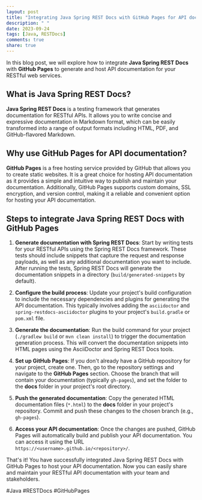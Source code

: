 ```yaml
---
layout: post
title: "Integrating Java Spring REST Docs with GitHub Pages for API documentation"
description: " "
date: 2023-09-24
tags: [Java, RESTDocs]
comments: true
share: true
---
```


In this blog post, we will explore how to integrate **Java Spring REST Docs** with **GitHub Pages** to generate and host API documentation for your RESTful web services.

## What is Java Spring REST Docs?

**Java Spring REST Docs** is a testing framework that generates documentation for RESTful APIs. It allows you to write concise and expressive documentation in Markdown format, which can be easily transformed into a range of output formats including HTML, PDF, and GitHub-flavored Markdown.

## Why use GitHub Pages for API documentation?

**GitHub Pages** is a free hosting service provided by GitHub that allows you to create static websites. It is a great choice for hosting API documentation as it provides a simple and intuitive way to publish and maintain your documentation. Additionally, GitHub Pages supports custom domains, SSL encryption, and version control, making it a reliable and convenient option for hosting your API documentation.

## Steps to integrate Java Spring REST Docs with GitHub Pages

1. **Generate documentation with Spring REST Docs**: Start by writing tests for your RESTful APIs using the Spring REST Docs framework. These tests should include snippets that capture the request and response payloads, as well as any additional documentation you want to include. After running the tests, Spring REST Docs will generate the documentation snippets in a directory (`build/generated-snippets` by default).

2. **Configure the build process**: Update your project's build configuration to include the necessary dependencies and plugins for generating the API documentation. This typically involves adding the `asciidoctor` and `spring-restdocs-asciidoctor` plugins to your project's `build.gradle` or `pom.xml` file.

3. **Generate the documentation**: Run the build command for your project (`./gradlew build` or `mvn clean install`) to trigger the documentation generation process. This will convert the documentation snippets into HTML pages using the AsciiDoctor and Spring REST Docs tools.

4. **Set up GitHub Pages**: If you don't already have a GitHub repository for your project, create one. Then, go to the repository settings and navigate to the **GitHub Pages** section. Choose the branch that will contain your documentation (typically `gh-pages`), and set the folder to the **docs** folder in your project's root directory.

5. **Push the generated documentation**: Copy the generated HTML documentation files (`*.html`) to the **docs** folder in your project's repository. Commit and push these changes to the chosen branch (e.g., `gh-pages`).

6. **Access your API documentation**: Once the changes are pushed, GitHub Pages will automatically build and publish your API documentation. You can access it using the URL `https://<username>.github.io/<repository>/`.

That's it! You have successfully integrated Java Spring REST Docs with GitHub Pages to host your API documentation. Now you can easily share and maintain your RESTful API documentation with your team and stakeholders.

#Java #RESTDocs #GitHubPages